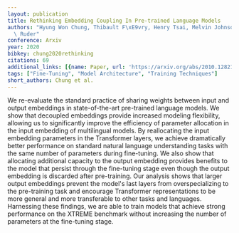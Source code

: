 ```yaml
---
layout: publication
title: Rethinking Embedding Coupling In Pre-trained Language Models
authors: "Hyung Won Chung, Thibault F\xE9vry, Henry Tsai, Melvin Johnson, Sebastian\
  \ Ruder"
conference: Arxiv
year: 2020
bibkey: chung2020rethinking
citations: 69
additional_links: [{name: Paper, url: 'https://arxiv.org/abs/2010.12821'}]
tags: ["Fine-Tuning", "Model Architecture", "Training Techniques"]
short_authors: Chung et al.
---
```

We re-evaluate the standard practice of sharing weights between input and
output embeddings in state-of-the-art pre-trained language models. We show that
decoupled embeddings provide increased modeling flexibility, allowing us to
significantly improve the efficiency of parameter allocation in the input
embedding of multilingual models. By reallocating the input embedding
parameters in the Transformer layers, we achieve dramatically better
performance on standard natural language understanding tasks with the same
number of parameters during fine-tuning. We also show that allocating
additional capacity to the output embedding provides benefits to the model that
persist through the fine-tuning stage even though the output embedding is
discarded after pre-training. Our analysis shows that larger output embeddings
prevent the model's last layers from overspecializing to the pre-training task
and encourage Transformer representations to be more general and more
transferable to other tasks and languages. Harnessing these findings, we are
able to train models that achieve strong performance on the XTREME benchmark
without increasing the number of parameters at the fine-tuning stage.
